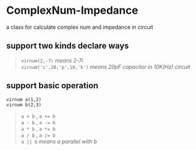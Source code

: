 # ComplexNum-Impedance
a class for calculate complex num and impedance in circuit  
## **support two kinds declare ways**  
>``virnum(2,-7)`` _means 2-7i_\
``virnum('c',20,'p',10,'k')`` _means 20pF capacitor in 10K(Hz) circuit_
## **support basic operation**
``virnum a(1,2)``\
``virnum b(2,3)``
>``a + b`` , ``a += b``\
>``a - b`` , ``a -= b``\
>``a * b`` , ``a *= b``\
>``a / b`` , ``a /= b``\
>``a || b`` _means a parallel with b_
